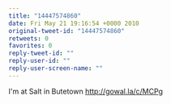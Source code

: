 ```yaml
---
title: "14447574860"
date: Fri May 21 19:16:54 +0000 2010
original-tweet-id: "14447574860"
retweets: 0
favorites: 0
reply-tweet-id: ""
reply-user-id: ""
reply-user-screen-name: ""
---
```

I'm at Salt in Butetown http://gowal.la/c/MCPg
